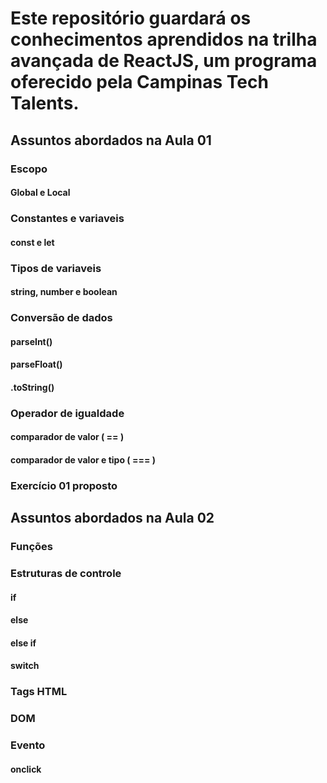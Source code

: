 # Este repositório guardará os conhecimentos aprendidos na trilha avançada de ReactJS, um programa oferecido pela Campinas Tech Talents.

## Assuntos abordados na Aula 01

### Escopo
#### Global e Local

### Constantes e variaveis
#### const e let

### Tipos de variaveis
#### string, number e boolean

### Conversão de dados
#### parseInt()
#### parseFloat()
#### .toString()

### Operador de igualdade
#### comparador de valor ( == )
#### comparador de valor e tipo ( === )

### Exercício 01 proposto

## Assuntos abordados na Aula 02

### Funções

### Estruturas de controle
#### if
#### else
#### else if
#### switch

### Tags HTML

### DOM

### Evento
#### onclick
